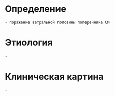# Определение
	- поражение ветральной половины поперечника СМ
# Этиология
	-
# Клиническая картина
	-